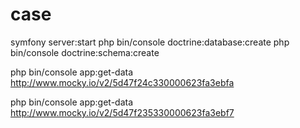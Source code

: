 # case
symfony server:start
php bin/console doctrine:database:create
php bin/console doctrine:schema:create


php bin/console app:get-data http://www.mocky.io/v2/5d47f24c330000623fa3ebfa


php bin/console app:get-data http://www.mocky.io/v2/5d47f235330000623fa3ebf7

